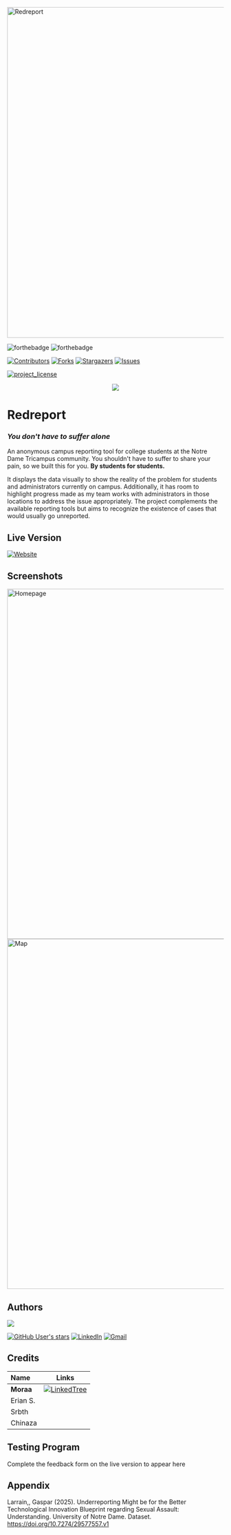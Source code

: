 <img width="1366" height="768" alt="Redreport" src="https://github.com/user-attachments/assets/f26b01e7-589f-4bbc-84e8-0f59b2944870" />

![forthebadge](https://forthebadge.com/images/badges/made-with-html_css.svg)
![forthebadge](https://forthebadge.com/images/badges/made-with-react.svg)
</br>

<a> [![Contributors][contributors-shield]][contributors-url] </a>
<a> [![Forks][forks-shield]][forks-url] </a>
<a> [![Stargazers][stars-shield]][stars-url] </a>
<a> [![Issues][issues-shield]][issues-url]</a>
</br>

<a> [![project_license][license-shield]][license-url] </a>
</br>

<p align="center">
<img src="https://github.com/user-attachments/assets/c10795ff-aeb5-47f8-b2e7-82880c1c63a7"/>
</p>

# **Redreport**
### *You don't have to suffer alone*

An anonymous campus reporting tool for college students at the Notre Dame Tricampus community. You shouldn't have to suffer to share your pain, so we built this for you.
**By students for students.** 

It displays the data visually to show the reality of the problem for students and administrators currently on campus. Additionally, it has room to highlight progress made as my team works with administrators in those locations to address the issue appropriately. The project complements the available reporting tools but aims to recognize the existence of cases that would usually go unreported.

## Live Version
[![Website](https://img.shields.io/website?url=https%3A%2F%2Freddot.report%2F&up_message=Live&down_message=Down&style=for-the-badge&label=Reporting%20Tool)](https://reddot.report/)

## Screenshots
<img width="1874" height="813" alt="Homepage" src="https://github.com/user-attachments/assets/3d2021a8-2853-410e-9865-2b4e75987e7e" />
<img width="1867" height="813" alt="Map" src="https://github.com/user-attachments/assets/1c78c1fa-8e79-4fe8-90d8-2b8fff6a14df" />

## Authors
<a href="https://github.com/glarrainv/redreport/graphs/contributors">
  <img src="https://contrib.rocks/image?repo=glarrainv/redreport" />
</a>

[![GitHub User's stars](https://img.shields.io/github/stars/glarrainv?style=for-the-badge&logo=github&label=Gaspar%20Larrain&labelColor=%23000&color=%23e6e6e6&link=https%3A%2F%2Fgithub.com%2Fglarrainv)](https://github.com/glarrainv/)
 [![LinkedIn](https://img.shields.io/badge/linkedin-%230077B5.svg?style=for-the-badge&logo=linkedin&logoColor=white)](https://www.linkedin.com/in/gasparlarrain/) 
 [![Gmail](https://img.shields.io/badge/Gmail-D14836?style=for-the-badge&logo=gmail&logoColor=white)]()  


## Credits

| Name              | Links    |
| :---------------- | :------: |
| **Moraa**           |[![LinkedTree](https://img.shields.io/badge/linktree-43E55E?style=flat&logo=linktree&logoColor=white)](https://linktr.ee/JustARandomSquirrelFan)|
| Erian S.            |          |
| Srbth               |          |
| Chinaza             |          |


## Testing Program
Complete the feedback form on the live version to appear here


## Appendix
Larrain,, Gaspar (2025). Underreporting Might be for the Better Technological Innovation Blueprint regarding Sexual Assault: Understanding. University of Notre Dame. Dataset. https://doi.org/10.7274/29577557.v1

[contributors-shield]: https://img.shields.io/github/contributors/CaptainSquid9/RedReport.svg?style=for-the-badge
[contributors-url]: https://github.com/CaptainSquid9/RedReport/graphs/contributors
[forks-shield]: https://img.shields.io/github/forks/CaptainSquid9/RedReport.svg?style=for-the-badge
[forks-url]: https://github.com/CaptainSquid9/RedReport/network/members
[stars-shield]: https://img.shields.io/github/stars/CaptainSquid9/RedReport.svg?style=for-the-badge

[stars-url]: https://github.com/CaptainSquid9/RedReport/stargazers
[issues-shield]: https://img.shields.io/github/issues/CaptainSquid9/RedReport.svg?style=for-the-badge
[issues-url]: https://github.com/CaptainSquid9/RedReport/issues
[license-shield]: https://badgen.net/static/license/CC%20BY-NC-SA%203.0/yellow
[license-url]: https://github.com/CaptainSquid9/RedReport/blob/main/LICENSE
